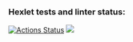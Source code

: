 ### Hexlet tests and linter status:
[![Actions Status](https://github.com/severnyiMishka/frontend-project-lvl1/workflows/hexlet-check/badge.svg)](https://github.com/severnyiMishka/frontend-project-lvl1/actions)
<a href="https://codeclimate.com/github/codeclimate/codeclimate/maintainability"><img src="https://api.codeclimate.com/v1/badges/a99a88d28ad37a79dbf6/maintainability" /></a>

